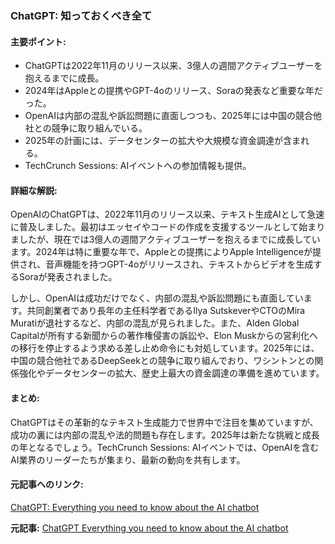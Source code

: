 ### ChatGPT: 知っておくべき全て

#### 主要ポイント:
- ChatGPTは2022年11月のリリース以来、3億人の週間アクティブユーザーを抱えるまでに成長。
- 2024年はAppleとの提携やGPT-4oのリリース、Soraの発表など重要な年だった。
- OpenAIは内部の混乱や訴訟問題に直面しつつも、2025年には中国の競合他社との競争に取り組んでいる。
- 2025年の計画には、データセンターの拡大や大規模な資金調達が含まれる。
- TechCrunch Sessions: AIイベントへの参加情報も提供。

#### 詳細な解説:
OpenAIのChatGPTは、2022年11月のリリース以来、テキスト生成AIとして急速に普及しました。最初はエッセイやコードの作成を支援するツールとして始まりましたが、現在では3億人の週間アクティブユーザーを抱えるまでに成長しています。2024年は特に重要な年で、Appleとの提携によりApple Intelligenceが提供され、音声機能を持つGPT-4oがリリースされ、テキストからビデオを生成するSoraが発表されました。

しかし、OpenAIは成功だけでなく、内部の混乱や訴訟問題にも直面しています。共同創業者であり長年の主任科学者であるIlya SutskeverやCTOのMira Muratiが退社するなど、内部の混乱が見られました。また、Alden Global Capitalが所有する新聞からの著作権侵害の訴訟や、Elon Muskからの営利化への移行を停止するよう求める差し止め命令にも対処しています。2025年には、中国の競合他社であるDeepSeekとの競争に取り組んでおり、ワシントンとの関係強化やデータセンターの拡大、歴史上最大の資金調達の準備を進めています。

#### まとめ:
ChatGPTはその革新的なテキスト生成能力で世界中で注目を集めていますが、成功の裏には内部の混乱や法的問題も存在します。2025年は新たな挑戦と成長の年となるでしょう。TechCrunch Sessions: AIイベントでは、OpenAIを含むAI業界のリーダーたちが集まり、最新の動向を共有します。

#### 元記事へのリンク:
[ChatGPT: Everything you need to know about the AI chatbot](https://techcrunch.com/2025/05/13/chatgpt-everything-you-need-to-know-about-the-ai-chatbot/)

**元記事:** [ChatGPT Everything you need to know about the AI chatbot](https://techcrunch.com/2025/05/13/chatgpt-everything-to-know-about-the-ai-chatbot/)
